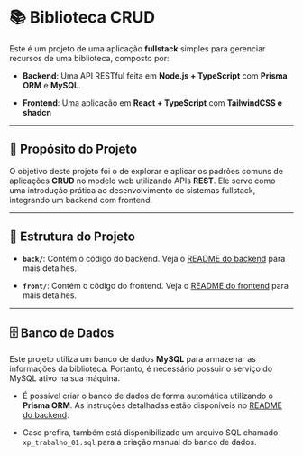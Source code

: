 # 📚 Biblioteca CRUD

Este é um projeto de uma aplicação **fullstack** simples para gerenciar recursos de uma biblioteca, composto por:

- **Backend**: Uma API RESTful feita em **Node.js + TypeScript** com **Prisma ORM** e **MySQL**.

- **Frontend**: Uma aplicação em **React + TypeScript** com **TailwindCSS e shadcn**

---

## 🎯 Propósito do Projeto

O objetivo deste projeto foi o de explorar e aplicar os padrões comuns de aplicações **CRUD** no modelo web utilizando APIs **REST**. Ele serve como uma introdução prática ao desenvolvimento de sistemas fullstack, integrando um backend com frontend.

---

## 📂 Estrutura do Projeto

- **`back/`**: Contém o código do backend. Veja o [README do backend](back/README.md) para mais detalhes.

- **`front/`**: Contém o código do frontend. Veja o [README do frontend](front/README.md) para mais detalhes.


---

## 🗄️ Banco de Dados

Este projeto utiliza um banco de dados **MySQL** para armazenar as informações da biblioteca. Portanto, é necessário possuir o serviço do MySQL ativo na sua máquina.

- É possível criar o banco de dados de forma automática utilizando o **Prisma ORM**. As instruções detalhadas estão disponíveis no [README do backend](back/README.md).

- Caso prefira, também está disponibilizado um arquivo SQL chamado `xp_trabalho_01.sql` para a criação manual do banco de dados.
